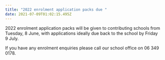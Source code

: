 ```yaml
---
title: "2022 enrolment application packs due "
date: 2021-07-09T01:02:15.495Z
---
```

2022 enrolment application packs will be given to contributing schools from Tuesday, 8 June, with applications ideally due back to the school by Friday 9 July. 

If you have any enrolment enquiries please call our school office on 06 349 0178.